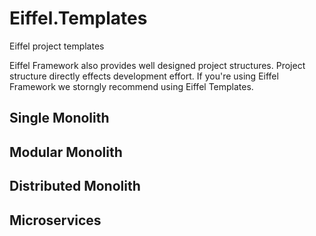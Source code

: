 # Eiffel.Templates
Eiffel project templates

 Eiffel Framework also provides well designed project structures. Project structure directly effects development effort. 
 If you're using Eiffel Framework we storngly recommend using Eiffel Templates.

## Single Monolith

## Modular Monolith

## Distributed Monolith

## Microservices
